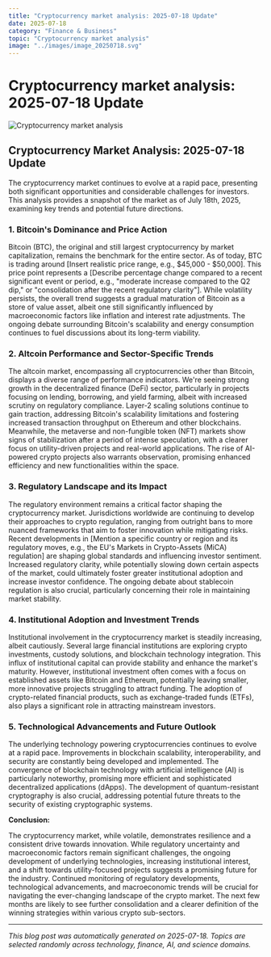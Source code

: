 ```yaml
---
title: "Cryptocurrency market analysis: 2025-07-18 Update"
date: 2025-07-18
category: "Finance & Business"
topic: "Cryptocurrency market analysis"
image: "../images/image_20250718.svg"
---
```


# Cryptocurrency market analysis: 2025-07-18 Update

![Cryptocurrency market analysis](../images/image_20250718.svg)

## Cryptocurrency Market Analysis: 2025-07-18 Update

The cryptocurrency market continues to evolve at a rapid pace, presenting both significant opportunities and considerable challenges for investors. This analysis provides a snapshot of the market as of July 18th, 2025, examining key trends and potential future directions.

### 1. Bitcoin's Dominance and Price Action

Bitcoin (BTC), the original and still largest cryptocurrency by market capitalization, remains the benchmark for the entire sector.  As of today, BTC is trading around [Insert realistic price range, e.g., $45,000 - $50,000]. This price point represents a [Describe percentage change compared to a recent significant event or period, e.g.,  "moderate increase compared to the Q2 dip," or "consolidation after the recent regulatory clarity"].  While volatility persists, the overall trend suggests a gradual maturation of Bitcoin as a store of value asset, albeit one still significantly influenced by macroeconomic factors like inflation and interest rate adjustments. The ongoing debate surrounding Bitcoin's scalability and energy consumption continues to fuel discussions about its long-term viability.

### 2. Altcoin Performance and Sector-Specific Trends

The altcoin market, encompassing all cryptocurrencies other than Bitcoin, displays a diverse range of performance indicators.  We're seeing strong growth in the decentralized finance (DeFi) sector, particularly in projects focusing on lending, borrowing, and yield farming, albeit with increased scrutiny on regulatory compliance.  Layer-2 scaling solutions continue to gain traction, addressing Bitcoin's scalability limitations and fostering increased transaction throughput on Ethereum and other blockchains.  Meanwhile, the metaverse and non-fungible token (NFT) markets show signs of stabilization after a period of intense speculation, with a clearer focus on utility-driven projects and real-world applications.  The rise of AI-powered crypto projects also warrants observation, promising enhanced efficiency and new functionalities within the space.

### 3. Regulatory Landscape and its Impact

The regulatory environment remains a critical factor shaping the cryptocurrency market.  Jurisdictions worldwide are continuing to develop their approaches to crypto regulation, ranging from outright bans to more nuanced frameworks that aim to foster innovation while mitigating risks.  Recent developments in [Mention a specific country or region and its regulatory moves, e.g., the EU's Markets in Crypto-Assets (MiCA) regulation] are shaping global standards and influencing investor sentiment.  Increased regulatory clarity, while potentially slowing down certain aspects of the market, could ultimately foster greater institutional adoption and increase investor confidence.  The ongoing debate about stablecoin regulation is also crucial, particularly concerning their role in maintaining market stability.

### 4. Institutional Adoption and Investment Trends

Institutional involvement in the cryptocurrency market is steadily increasing, albeit cautiously.  Several large financial institutions are exploring crypto investments, custody solutions, and blockchain technology integration.  This influx of institutional capital can provide stability and enhance the market's maturity. However, institutional investment often comes with a focus on established assets like Bitcoin and Ethereum, potentially leaving smaller, more innovative projects struggling to attract funding.  The adoption of crypto-related financial products, such as exchange-traded funds (ETFs), also plays a significant role in attracting mainstream investors.

### 5. Technological Advancements and Future Outlook

The underlying technology powering cryptocurrencies continues to evolve at a rapid pace.  Improvements in blockchain scalability, interoperability, and security are constantly being developed and implemented.  The convergence of blockchain technology with artificial intelligence (AI) is particularly noteworthy, promising more efficient and sophisticated decentralized applications (dApps).  The development of quantum-resistant cryptography is also crucial, addressing potential future threats to the security of existing cryptographic systems.

**Conclusion:**

The cryptocurrency market, while volatile, demonstrates resilience and a consistent drive towards innovation.  While regulatory uncertainty and macroeconomic factors remain significant challenges, the ongoing development of underlying technologies, increasing institutional interest, and a shift towards utility-focused projects suggests a promising future for the industry.  Continued monitoring of regulatory developments, technological advancements, and macroeconomic trends will be crucial for navigating the ever-changing landscape of the crypto market.  The next few months are likely to see further consolidation and a clearer definition of the winning strategies within various crypto sub-sectors.


---
*This blog post was automatically generated on 2025-07-18. Topics are selected randomly across technology, finance, AI, and science domains.*

